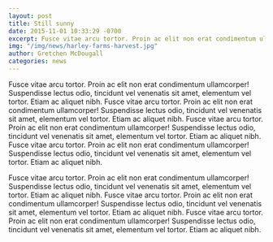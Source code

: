```yaml
---
layout: post
title: Still sunny
date: 2015-11-01 10:33:29 -0700
excerpt: Fusce vitae arcu tortor. Proin ac elit non erat condimentum ullamcorper! Suspendisse lectus odio, tincidunt vel venenatis sit amet, elementum vel tortor. Etiam ac aliquet nibh.
img: "/img/news/harley-farms-harvest.jpg"
author: Gretchen McDougall
categories: news
---
```

Fusce vitae arcu tortor. Proin ac elit non erat condimentum ullamcorper! Suspendisse lectus odio, tincidunt vel venenatis sit amet, elementum vel tortor. Etiam ac aliquet nibh. Fusce vitae arcu tortor. Proin ac elit non erat condimentum ullamcorper! Suspendisse lectus odio, tincidunt vel venenatis sit amet, elementum vel tortor. Etiam ac aliquet nibh. Fusce vitae arcu tortor. Proin ac elit non erat condimentum ullamcorper! Suspendisse lectus odio, tincidunt vel venenatis sit amet, elementum vel tortor. Etiam ac aliquet nibh. Fusce vitae arcu tortor. Proin ac elit non erat condimentum ullamcorper! Suspendisse lectus odio, tincidunt vel venenatis sit amet, elementum vel tortor. Etiam ac aliquet nibh.

Fusce vitae arcu tortor. Proin ac elit non erat condimentum ullamcorper! Suspendisse lectus odio, tincidunt vel venenatis sit amet, elementum vel tortor. Etiam ac aliquet nibh. Fusce vitae arcu tortor. Proin ac elit non erat condimentum ullamcorper! Suspendisse lectus odio, tincidunt vel venenatis sit amet, elementum vel tortor. Etiam ac aliquet nibh. Fusce vitae arcu tortor. Proin ac elit non erat condimentum ullamcorper! Suspendisse lectus odio, tincidunt vel venenatis sit amet, elementum vel tortor. Etiam ac aliquet nibh.